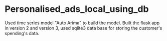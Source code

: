 # Personalised_ads_local_using_db


Used time series model "Auto Arima" to build the model.
Built the flask app in version 2 and version 3, used sqlite3 data base for storing the customer's spending's data. 
 
